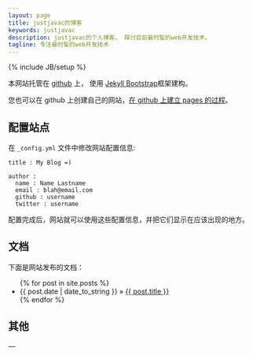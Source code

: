 ```yaml
---
layout: page
title: justjavac的博客
keywords: justjavac
description: justjavac的个人博客， 探讨目前最时髦的web开发技术。
tagline: 专注最时髦的web开发技术
---
```

{% include JB/setup %}

<script type="text/javascript"><!--
google_ad_client = "ca-pub-5061364613986259";
/* justjavac 页首横幅 */
google_ad_slot = "7571220937";
google_ad_width = 728;
google_ad_height = 90;
//-->
</script>
<script type="text/javascript"
src="http://pagead2.googlesyndication.com/pagead/show_ads.js">
</script>

本网站托管在 [github](http://github.com) 上， 使用 [Jekyll Bootstrap](http://jekyllbootstrap.com)框架建构。

您也可以在 github 上创建自己的网站，[在 github 上建立 pages 的过程](http://justjavac.com/git/2011/09/22/create-github-page)。 

## 配置站点

在 `_config.yml` 文件中修改网站配置信息: 
    
    title : My Blog =)
    
    author :
      name : Name Lastname
      email : blah@email.com
      github : username
      twitter : username

配置完成后，网站就可以使用这些配置信息，并把它们显示在应该出现的地方。
    
## 文档

下面是网站发布的文档：

<ul class="posts">
  {% for post in site.posts %}
    <li><span>{{ post.date | date_to_string }}</span> &raquo; <a href="{{ BASE_PATH }}{{ post.url }}">{{ post.title }}</a></li>
  {% endfor %}
</ul>

## 其他

    ……